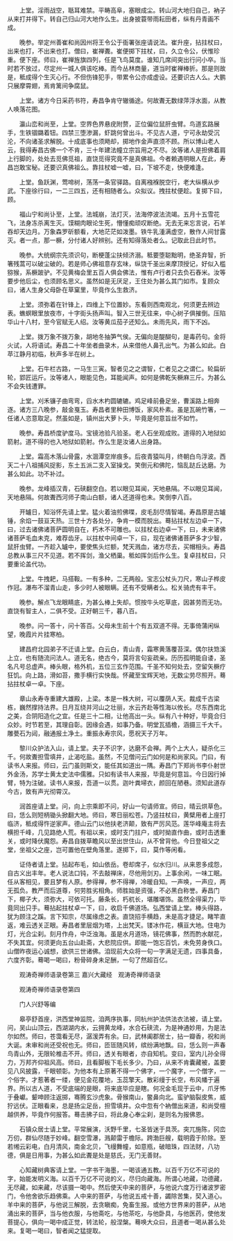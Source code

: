<!-- { "loadSidebar": true } -->
　　上堂。淫雨战空，聒耳难禁。平畴高阜，塞眼成尘。转山河大地归自己，衲子从来打并得下。转自己归山河大地作么生。出身披蓑带雨耘田者，纵有丹青画不成。

　　晚参。举定州善崔和尚因州将王令公于衙署张座请说法。崔升座，拈拄杖曰，出来也打，不出来也打。僧曰，崔禅聻。崔便掷下拄杖，曰，久立令公，伏惟珍重。便下座。师曰，崔禅旌旗四列，任是飞鸟莫度。谁知几席间突出行问小卒。当时若不放过，尽定州一城人俱该吃棒。而今丛林商量，道当时崔禅棒折。那是则故是，秪成得个生灭心行。不但伤锋犯手，带累令公亦成虚设。还要识古人么。大鹏只展摩霄翅，焉肯篱间争腐鼠。

　　上堂。诸方今日采药书符，寿昌争肯守辙循途。何故聻无数绿萍浮水面，从教人唤落花图。

　　瀛山峦和尚至，上堂。空界色界悬疣附赘，正位偏位鼠肝虫臂。鸟道玄路展手，生铁锢鏴着钮。四禁三堕渗漏，虾跳何曾出斗。不见古人道，宁可永劫受沉沦，不向诸圣求解脱。十成底事也须飏却，掷地作金声直须不顾。所以博山老人云，我得寿昌古佛一个不肯，三十年建法幢立宗旨用之不尽。汝等诸人是担佛着肩上行脚的，处处去觅佛觅祖，直饶觅得究竟不是真佛祖。今者赖遇明眼人在此，寿昌岂敢宝秘。还要识真佛祖么。靠拄杖嘘一嘘，曰，下坡不走，快便难逢。

　　上堂。鱼跃渊，莺啼树，荡荡一条官驿路。自离襁褓脱空行，老大纵横从步武。下座徐行曰，一二三四五，还有相随者么。众拟议。拽拄杖便趁。复掷下曰，顾。

　　福山宁和尚讣至，上堂。法城崩，法灯灭，法海停波法流竭。五月十五雪花飞，法身冻杀离生灭。馍糊肉眼论生死，懵懂痴顽叹断绝。无去无来忘言说，石羊吞却天边月。万象森罗斫额看，大地茫茫如泼墨。铁牛乳湩满虚空，散作人间甘露灭。者一点，那一橛，分付诸人好辨别。还有知得落处者么。记取此日此时节。

　　晚参。大统纲宗先须识句，断梗蓬尘扶倾济溺。秪要堕聪黜明，绝圣弃智，折箸残蒿可以破尘破的。若是师心佛祖意存玄味，纵饶千圣出来摩顶授记，好似入槛猕猴，系橛跛驴。不见黄梅会里五百人俱会佛法，惟有卢行者只去负石舂米。汝等要步他后尘，也须顾名思义。虽然如是无厌足，王住处为甚么其门如市。复顾众曰，诸人生身父母卧在草窠里，毕竟作么生救济。

　　上堂。须弥着在针锋上，四维上下位置妙。东看则西南观北，何须更去辨边表。蟭螟眼里放夜市，十字街头扬声叫。智入三世无往来，中心树子俱摧倒。压陷华山十八村，至今官赋无人绍。汝等黄瓜茄子还知么。未雨先风，雨下不凶。

　　上堂。拨万象不拨万象，胡地冬抽笋气侯。无偏向是醍醐句，是毒药句。金将火试，人将语试。寿昌二十年坐者曲录木，从来借他人鼻孔出气。为甚么如此。白苹江静月初临，秋声多半在树上。

　　上堂。石牛栏古路，一马生三寅。智者见之之谓智，仁者见之之谓仁。轮扁斫轮，郢匠运斤。汝等诸人，眼能见色，耳能闻声。如何是佛乾矢橛麻三斤。为甚么不会失钱遭罪。

　　上堂。刈禾镰子曲弯弯，舀水木杓圆辘辘。鸡足峰前叠足坐，曹溪路上相奔逐。诸方三八晚参，敲金戛玉。寿昌者里种田博饭，家风朴素。虽是瓦碗竹箸，一任诸人恣意取足。然虽如是，镇州出大萝卜头，毕竟是何意旨丝不如竹。

　　晚参。寿昌桥度驴度马。宝镜池验凡验圣。老人石坐观成败。道得的入地狱如箭射。道不得的也入地狱如箭射。作么生是汝诸人出身路。

　　上堂。霜高木落山骨露，水涸潭空岸痕多。后夜青猿叫月，终朝白鸟浮波。西天二十八祖捕风捉影，东土五派二支入室操戈。笑倒元和佛陀，恼乱跶丘达磨。为甚么如此。功不补过。

　　晚参。龙峰插汉青，石硖翻空白。若以眼见耳闻，天地悬隔。不以眼见耳闻，天地悬隔。何故聻西河师子南山白额，诸人还道得也未。笑倒李八百。

　　开罏日，知浴怀先请上堂。猛火着油煎佛喋，皮毛刮尽情智竭。寿昌原是古罏锤，余焰一鼓亘天热。三世十方各处分，争肯一模而脱出。蓦拈拄杖左边卓一下，曰，过去诸佛诸菩萨圆明自在，朽木不可雕也。以拄杖右边卓一下，曰，未来诸佛诸菩萨毛血未克，难荐齿牙。以拄杖中间卓一下，曰，现在诸佛诸菩萨多才少智，鼠肝虫臂。一齐趁入罏中，要使焦头烂额，梵天溅血，诸方尽去，买帽相头。寿昌总教从事三尺不见道。若不挥剑，渔父栖巢。秪如挥剑后作么生。复卓拄杖曰，只要重论盖代功。

　　上堂。牛拽耙，马搭鞍。一有多种，二无两般。宝志公杖头刀尺，寒山子桦皮作冠。瀑布不溜青山走，多少时人被眼瞒。还有不受瞒者么。松关骑虎有丰干。

　　晚参。解点飞龙眼睛底，为甚么棒上失却。惯按牛头吃草底，因甚劳而无功。直饶有智主人，二俱不受。正好朝三千，暮八百。

　　晚参。问一答十，问十答百。父母未生前十个有五双道不得。无事倚蒲闲纵望，晚霞片片挂寒柏。

　　建昌府北园弟子不迁请上堂。白云白，青山青，霜寒黄落覆苔深。偶尔扶筇溪上立，也有随流问法人。道无名，绝古今，莫将言句妄疏亲。历历孤明能自诿，圣名凡号总虚声。棒头眼，格外机，五位三玄作范围。千圣不知何处去，空留矢橛疗狂饥。向上路，滑如苔，撒手横行实快哉。怀藏至宝辉天地，无数尘劳尽照开。蓦拈拄杖卓一卓。下座。

　　章山永寿寺重建大雄殿，上梁。本是一株大树，可以覆荫人天。裁成千古梁栋，巍然撑持法界。日月互绕并河山之壮丽，水云齐赴等性海以攸长。尽东西南北之美，合阴阳造化之宜。任是三十二相，让他高出一头。纵有八十种好，毕竟合归众妙。时节若至，其理自彰。因缘会遇，如事乃备。明堂瓦插檐，涵摄三千大千。雕甍石为闼，融通报土净土。重振永寿宗风，愿祝天子万年。

　　黎川众护法入山，请上堂。夫子不识字，达磨不会禅。两个上大人，疑杀化三千。何故聻担雪填井，止渴吃盐。虽然，不见僧问云门如何是和尚家风。门曰，有读书人来报。师曰，云门虽则斯文，能任其如道出一隅。寿昌门下郑尚书李仆射世外金汤，苏学士黄太史法中儒雅。只如有读书人来报，毕竟是何意旨。今日因行掉臂，特为注破。读书人来报，吾道一以贯。迦叶粪埽衣，颜回在陋巷。须知此道存今古，致有声光彻霄汉。

　　润首座请上堂。问，向上宗乘即不问，好山一句请师宣。师曰，晴云烘草色。曰，恁么则短柄锄头掀翻大地。师曰，寒日丽松苍。乃竖拄杖曰，黄檗用者上座打临济，秪成得忤逆家声。德山云门以他扶老济颠，致有严厉风范。莲华峰庵主将去横担千峰，几见路绝人荒。有祖以来，或时支门拄户，或时拗直作曲，或时击透重关，或时降伏魔怨。寿昌自拨草瞻风以至出世住山，从不曾背他。今日登祖父之堂，坐祖父之座，岂可置他在壁角落里。遂掷下，曰，莫作等闲看。

　　证侍者请上堂。拈起布毛，如山依岳。卷却席子，似水归川。从来恩多成怨，自古义出丰年。老人说法口钝，不去敲禅床，尽他用剑刃。上事余闲，一味工眠。任从客相见，要且梦有人原。参得禅，参不得禅，冷暖自知。一声唤，一声应，两无孤负。教严而后道尊，何劳胜劣相角。师胜始是资强，不必黑白称誉。寿昌门下，椰子大，须弥大，可依可托。藤条长，朽杌长，堪雕堪饰。虽然全得渠力，毕竟同出只手。蓦拈起拄杖卓一下，曰，收启千佛道场。弘西堂请上堂。棒头得路，犹为顾注之蹊。言下知宗，尽属缘虑之表。直饶招手横趋，未是高才捷足。睹竿直返，难云透关正眼。寿昌者里层烟为塔，上出梵天。镂冰作花，横亘大地。住电为灯，光合尘刹。刻月作舟，中泛浊海。虽是水月道场，镜花佛事，然而酌水献花，不失其宜。何须更向五台山赴斋，大悲院应供。即能一饱忘百饥，未免劳身佚口。山僧昨夜运心诚想，欲供三世诸佛。洎现前大众将一句一字满足无遗，四事具备，六度齐彰。蓦喝一喝曰，粉骨碎身未足酬，一句了然超百亿。

　　观涛奇禅师语录卷第三
嘉兴大藏经　观涛奇禅师语录


　　观涛奇禅师语录卷第四

　　门人兴舒等编

　　皋亭舒首座，洪西堂神监院，洎两序执事，同杭州护法供法衣法被，请上堂。问，吴山山顶云，西湖湖内水，云拥黄龙峰，水合石硖流，为是神通妙用，为是法尔如然。师曰，苍霭看无尽，潺湲弄有余。曰，武林阖郡居士，拈一瓣香，祝和尚大诞。未审和尚还受祝也无。师曰，匝匼随风转，缤纷满地飘。曰，恁么则一声春鸟青山外，无限轮椎击不开。师曰，透关有眼者，亦自知机。变曰，室内儿孙全得力，万邦齐仰祖风高。师曰，且看脚板下毛长多少。乃曰，从来不肯囊藏被，盖要见八风披露，千眼顿彰。为他本有上原著不得一个佛字，一个魔字，一个僧字，一个俗字。才惹著者一缕，便见金花覆地，玉蕊擎天。散彩缦于长空，布风幡于遍界。所以古人道，不受底端的是眼，将来底毕应是瞎。何况金毛现于云中，爪牙怖于叠巘。颦呻顾注返掷，骞腾玄沙虎象。骨猴南山，鳖鼻向北。蛮驴脑裂皮焦，威狞远伏。正眼看来，总是扬尘足岳，担雪填井。众中忽有个衲僧出来道，和尚受檀越供养，毕竟作何报答。蓦击拂子曰，将此身心奉尘刹，是则名为报佛恩。

　　石镇众居士请上堂。平常展演，沃野千里，七圣皆迷于具茨。突兀施陈，冈峦万仞，群仙尽随于妙峰。翻空雪瀑，溅颠雷于檐际。跨渤巨艘，载明霞于阶除。至若缃云彩电，白月清风，南金北贝，飞缦舞幢，如意瓶，破暗珠，四法财，八功德，俱是日用事，为甚么如此聻是处是慈氏，无门无善财。

　　心知藏树典客请上堂。一字书干海墨，一喝该通五教。以百千万亿不可说的字，始能发明义海。以百千万亿不可说的义，尽归向藏海。所谓心地藏，功德藏，无尽藏，如来藏，尽该摄一喝中。然后使天中来的菩萨，与他说六度万行诸波罗密门，令他舍欲乐趋佛乘。人中来的菩萨，与他说五戒十善，蠲除苦集，契入道心。羊中来的菩萨，与他说三解脱，去贪瞋痴，免畜生报。或他方世界来的菩萨，从地涌出来的菩萨，当与他衣服，与他斋吃，与他茶吃，与他卧具，与他医药，使他发菩提心，俱向一喝中成正觉，转法轮，般涅槃。蓦唤大众曰，且道者一喝从甚么处来。复喝一喝曰，智者闻之猛提取。

